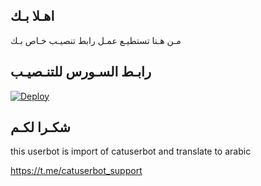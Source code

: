 ## اهـلا بـك
مـن هـنا تستطيـع عمـل رابط تنصيـب خـاص بـك

## رابـط السـورس للتنـصيـب

[![Deploy](https://www.herokucdn.com/deploy/button.svg)](https://heroku.com/deploy?template=https://github.com/elyasry/jmthon)

## شكـرا لكـم 


this userbot is import of catuserbot and translate to arabic

https://t.me/catuserbot_support
